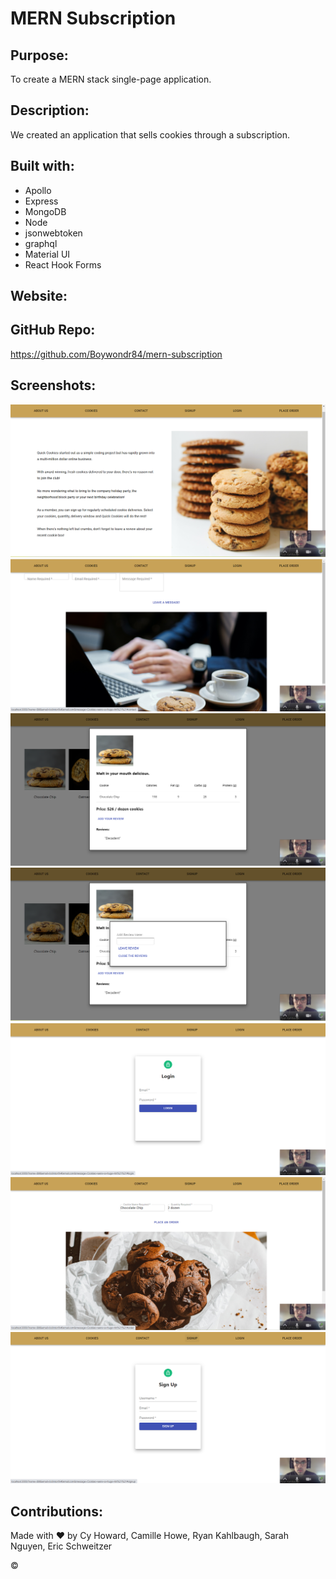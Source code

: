 # MERN Subscription

## Purpose:

To create a MERN stack single-page application.

## Description:

We created an application that sells cookies through a subscription. 

## Built with:
* Apollo
* Express
* MongoDB
* Node
* jsonwebtoken
* graphql
* Material UI
* React Hook Forms

## Website:

## GitHub Repo:
https://github.com/Boywondr84/mern-subscription

## Screenshots:
<img src="screenshots\AboutUs.png" />
<img src="screenshots\ContactPage.png" />
<img src="screenshots\CookiesWithModal.png" />
<img src="screenshots\CookiesWithNestedModal.png" />
<img src="screenshots\Login.png" />
<img src="screenshots\Order.png" />
<img src="screenshots\SignUp.png" />

## Contributions:
Made with ❤️ by Cy Howard, Camille Howe, Ryan Kahlbaugh, Sarah Nguyen, Eric Schweitzer

&copy; 


<!-- this was taken out of client package.json it was after scripts  -->

  <!-- "eslintConfig": {
    "extends": [
      "react-app",
      "react-app/jest"
    ]
  }, -->
